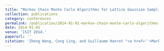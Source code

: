 ```yaml
---
title: "Markov Chain Monte Carlo Algorithms for Lattice Gaussian Sampling"
collection: publications
category: conferences
permalink: /publication/2014-01-01-markov-chain-monte-carlo-algorithms-for-lattice-gaussian-sampling
date: 2014-01-01
venue: 'ISIT 2014.'
paperurl: ''
citation: 'Zheng Wang, Cong Ling, and Guillaume Hanrot "<a href=''>Markov Chain Monte Carlo Algorithms for Lattice Gaussian Sampling</a>", ISIT 2014.'
---
```

